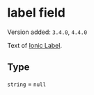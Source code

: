 # label field

Version added: `3.4.0`, `4.4.0`

Text of [Ionic Label](https://ionicframework.com/docs/api/label).

## Type

`string` = `null`
